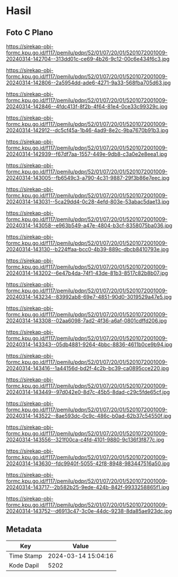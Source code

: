 # Hasil

## Foto C Plano

https://sirekap-obj-formc.kpu.go.id/f117/pemilu/pdpr/52/01/07/20/01/5201072001009-20240314-142704--313dd01c-ce69-4b26-9c12-00c6e434f6c3.jpg

https://sirekap-obj-formc.kpu.go.id/f117/pemilu/pdpr/52/01/07/20/01/5201072001009-20240314-142806--2a5954dd-ade6-4271-9a33-568fba705d63.jpg

https://sirekap-obj-formc.kpu.go.id/f117/pemilu/pdpr/52/01/07/20/01/5201072001009-20240314-142846--4fdc413f-8f2b-4f64-81e4-0ce33c99329c.jpg

https://sirekap-obj-formc.kpu.go.id/f117/pemilu/pdpr/52/01/07/20/01/5201072001009-20240314-142912--dc5cf45a-1b46-4ad9-8e2c-9ba7670b91b3.jpg

https://sirekap-obj-formc.kpu.go.id/f117/pemilu/pdpr/52/01/07/20/01/5201072001009-20240314-142939--f67df7aa-1557-449e-9db8-c3a0e2e8eea1.jpg

https://sirekap-obj-formc.kpu.go.id/f117/pemilu/pdpr/52/01/07/20/01/5201072001009-20240314-143005--fb6549c3-a790-4c31-9887-29f3b86e7eec.jpg

https://sirekap-obj-formc.kpu.go.id/f117/pemilu/pdpr/52/01/07/20/01/5201072001009-20240314-143031--5ca29dd4-0c28-4efd-803e-53abac5dae13.jpg

https://sirekap-obj-formc.kpu.go.id/f117/pemilu/pdpr/52/01/07/20/01/5201072001009-20240314-143058--e963b549-a47e-4804-b3cf-8358075ba036.jpg

https://sirekap-obj-formc.kpu.go.id/f117/pemilu/pdpr/52/01/07/20/01/5201072001009-20240314-143130--b224ffaa-bcc0-4b39-889c-dbcb8410793e.jpg

https://sirekap-obj-formc.kpu.go.id/f117/pemilu/pdpr/52/01/07/20/01/5201072001009-20240314-143202--6e47b4da-74f1-43de-81b3-8517c82b8b07.jpg

https://sirekap-obj-formc.kpu.go.id/f117/pemilu/pdpr/52/01/07/20/01/5201072001009-20240314-143234--83992ab8-69e7-4851-90d0-3019529a47e5.jpg

https://sirekap-obj-formc.kpu.go.id/f117/pemilu/pdpr/52/01/07/20/01/5201072001009-20240314-143308--02aa6098-7ad2-4f36-a6af-0801cdffd206.jpg

https://sirekap-obj-formc.kpu.go.id/f117/pemilu/pdpr/52/01/07/20/01/5201072001009-20240314-143343--05db4881-9264-4bbc-8836-4611b0ce9b94.jpg

https://sirekap-obj-formc.kpu.go.id/f117/pemilu/pdpr/52/01/07/20/01/5201072001009-20240314-143416--1a44156d-bd2f-4c2b-bc39-ca0895cce220.jpg

https://sirekap-obj-formc.kpu.go.id/f117/pemilu/pdpr/52/01/07/20/01/5201072001009-20240314-143449--97d042e0-8d7c-45b5-8dad-c29c5fde65cf.jpg

https://sirekap-obj-formc.kpu.go.id/f117/pemilu/pdpr/52/01/07/20/01/5201072001009-20240314-143522--8ae593dc-0c9c-486c-b0ad-62b37c54550f.jpg

https://sirekap-obj-formc.kpu.go.id/f117/pemilu/pdpr/52/01/07/20/01/5201072001009-20240314-143556--321f00ca-c4fd-4101-9880-9c136f3f877c.jpg

https://sirekap-obj-formc.kpu.go.id/f117/pemilu/pdpr/52/01/07/20/01/5201072001009-20240314-143630--fdc9940f-5055-42f8-8948-983447516a50.jpg

https://sirekap-obj-formc.kpu.go.id/f117/pemilu/pdpr/52/01/07/20/01/5201072001009-20240314-143717--2b582b25-9ede-424b-842f-9933258865f1.jpg

https://sirekap-obj-formc.kpu.go.id/f117/pemilu/pdpr/52/01/07/20/01/5201072001009-20240314-143752--d6913c47-3c0e-44dc-9238-8da85ae923dc.jpg


## Metadata

| Key        | Value               |
| ---------- | ------------------- |
| Time Stamp | 2024-03-14 15:04:16 |
| Kode Dapil | 5202                |



